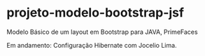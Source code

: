 projeto-modelo-bootstrap-jsf
============================

Modelo Básico de um layout em Bootstrap para JAVA, PrimeFaces

Em andamento: Configuração Hibernate com Jocelio Lima.

